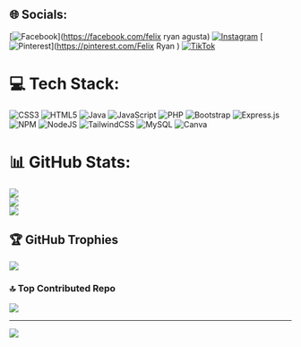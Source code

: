 
## 🌐 Socials:
[![Facebook](https://img.shields.io/badge/Facebook-%231877F2.svg?logo=Facebook&logoColor=white)](https://facebook.com/felix ryan agusta) [![Instagram](https://img.shields.io/badge/Instagram-%23E4405F.svg?logo=Instagram&logoColor=white)](https://instagram.com/felixryn_) [![Pinterest](https://img.shields.io/badge/Pinterest-%23E60023.svg?logo=Pinterest&logoColor=white)](https://pinterest.com/Felix Ryan ) [![TikTok](https://img.shields.io/badge/TikTok-%23000000.svg?logo=TikTok&logoColor=white)](https://tiktok.com/@sebungkusnasipadang) 

# 💻 Tech Stack:
![CSS3](https://img.shields.io/badge/css3-%231572B6.svg?style=for-the-badge&logo=css3&logoColor=white) ![HTML5](https://img.shields.io/badge/html5-%23E34F26.svg?style=for-the-badge&logo=html5&logoColor=white) ![Java](https://img.shields.io/badge/java-%23ED8B00.svg?style=for-the-badge&logo=java&logoColor=white) ![JavaScript](https://img.shields.io/badge/javascript-%23323330.svg?style=for-the-badge&logo=javascript&logoColor=%23F7DF1E) ![PHP](https://img.shields.io/badge/php-%23777BB4.svg?style=for-the-badge&logo=php&logoColor=white) ![Bootstrap](https://img.shields.io/badge/bootstrap-%23563D7C.svg?style=for-the-badge&logo=bootstrap&logoColor=white) ![Express.js](https://img.shields.io/badge/express.js-%23404d59.svg?style=for-the-badge&logo=express&logoColor=%2361DAFB) ![NPM](https://img.shields.io/badge/NPM-%23000000.svg?style=for-the-badge&logo=npm&logoColor=white) ![NodeJS](https://img.shields.io/badge/node.js-6DA55F?style=for-the-badge&logo=node.js&logoColor=white) ![TailwindCSS](https://img.shields.io/badge/tailwindcss-%2338B2AC.svg?style=for-the-badge&logo=tailwind-css&logoColor=white) ![MySQL](https://img.shields.io/badge/mysql-%2300f.svg?style=for-the-badge&logo=mysql&logoColor=white) ![Canva](https://img.shields.io/badge/Canva-%2300C4CC.svg?style=for-the-badge&logo=Canva&logoColor=white)
# 📊 GitHub Stats:
![](https://github-readme-stats.vercel.app/api?username=Felix-ryn&theme=blueberry&hide_border=false&include_all_commits=false&count_private=false)<br/>
![](https://github-readme-streak-stats.herokuapp.com/?user=Felix-ryn&theme=blueberry&hide_border=false)<br/>
![](https://github-readme-stats.vercel.app/api/top-langs/?username=Felix-ryn&theme=blueberry&hide_border=false&include_all_commits=false&count_private=false&layout=compact)

## 🏆 GitHub Trophies
![](https://github-profile-trophy.vercel.app/?username=Felix-ryn&theme=radical&no-frame=false&no-bg=true&margin-w=4)

### 🔝 Top Contributed Repo
![](https://github-contributor-stats.vercel.app/api?username=Felix-ryn&limit=5&theme=dark&combine_all_yearly_contributions=true)

---
[![](https://visitcount.itsvg.in/api?id=Felix-ryn&icon=0&color=0)](https://visitcount.itsvg.in)

<!-- Proudly created with GPRM ( https://gprm.itsvg.in ) -->

